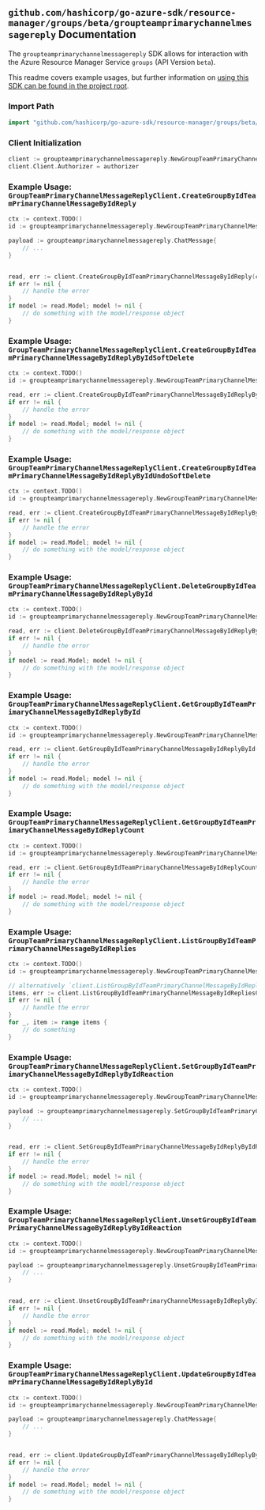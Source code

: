 
## `github.com/hashicorp/go-azure-sdk/resource-manager/groups/beta/groupteamprimarychannelmessagereply` Documentation

The `groupteamprimarychannelmessagereply` SDK allows for interaction with the Azure Resource Manager Service `groups` (API Version `beta`).

This readme covers example usages, but further information on [using this SDK can be found in the project root](https://github.com/hashicorp/go-azure-sdk/tree/main/docs).

### Import Path

```go
import "github.com/hashicorp/go-azure-sdk/resource-manager/groups/beta/groupteamprimarychannelmessagereply"
```


### Client Initialization

```go
client := groupteamprimarychannelmessagereply.NewGroupTeamPrimaryChannelMessageReplyClientWithBaseURI("https://management.azure.com")
client.Client.Authorizer = authorizer
```


### Example Usage: `GroupTeamPrimaryChannelMessageReplyClient.CreateGroupByIdTeamPrimaryChannelMessageByIdReply`

```go
ctx := context.TODO()
id := groupteamprimarychannelmessagereply.NewGroupTeamPrimaryChannelMessageID("groupIdValue", "chatMessageIdValue")

payload := groupteamprimarychannelmessagereply.ChatMessage{
	// ...
}


read, err := client.CreateGroupByIdTeamPrimaryChannelMessageByIdReply(ctx, id, payload)
if err != nil {
	// handle the error
}
if model := read.Model; model != nil {
	// do something with the model/response object
}
```


### Example Usage: `GroupTeamPrimaryChannelMessageReplyClient.CreateGroupByIdTeamPrimaryChannelMessageByIdReplyByIdSoftDelete`

```go
ctx := context.TODO()
id := groupteamprimarychannelmessagereply.NewGroupTeamPrimaryChannelMessageReplyID("groupIdValue", "chatMessageIdValue", "chatMessageId1Value")

read, err := client.CreateGroupByIdTeamPrimaryChannelMessageByIdReplyByIdSoftDelete(ctx, id)
if err != nil {
	// handle the error
}
if model := read.Model; model != nil {
	// do something with the model/response object
}
```


### Example Usage: `GroupTeamPrimaryChannelMessageReplyClient.CreateGroupByIdTeamPrimaryChannelMessageByIdReplyByIdUndoSoftDelete`

```go
ctx := context.TODO()
id := groupteamprimarychannelmessagereply.NewGroupTeamPrimaryChannelMessageReplyID("groupIdValue", "chatMessageIdValue", "chatMessageId1Value")

read, err := client.CreateGroupByIdTeamPrimaryChannelMessageByIdReplyByIdUndoSoftDelete(ctx, id)
if err != nil {
	// handle the error
}
if model := read.Model; model != nil {
	// do something with the model/response object
}
```


### Example Usage: `GroupTeamPrimaryChannelMessageReplyClient.DeleteGroupByIdTeamPrimaryChannelMessageByIdReplyById`

```go
ctx := context.TODO()
id := groupteamprimarychannelmessagereply.NewGroupTeamPrimaryChannelMessageReplyID("groupIdValue", "chatMessageIdValue", "chatMessageId1Value")

read, err := client.DeleteGroupByIdTeamPrimaryChannelMessageByIdReplyById(ctx, id)
if err != nil {
	// handle the error
}
if model := read.Model; model != nil {
	// do something with the model/response object
}
```


### Example Usage: `GroupTeamPrimaryChannelMessageReplyClient.GetGroupByIdTeamPrimaryChannelMessageByIdReplyById`

```go
ctx := context.TODO()
id := groupteamprimarychannelmessagereply.NewGroupTeamPrimaryChannelMessageReplyID("groupIdValue", "chatMessageIdValue", "chatMessageId1Value")

read, err := client.GetGroupByIdTeamPrimaryChannelMessageByIdReplyById(ctx, id)
if err != nil {
	// handle the error
}
if model := read.Model; model != nil {
	// do something with the model/response object
}
```


### Example Usage: `GroupTeamPrimaryChannelMessageReplyClient.GetGroupByIdTeamPrimaryChannelMessageByIdReplyCount`

```go
ctx := context.TODO()
id := groupteamprimarychannelmessagereply.NewGroupTeamPrimaryChannelMessageID("groupIdValue", "chatMessageIdValue")

read, err := client.GetGroupByIdTeamPrimaryChannelMessageByIdReplyCount(ctx, id)
if err != nil {
	// handle the error
}
if model := read.Model; model != nil {
	// do something with the model/response object
}
```


### Example Usage: `GroupTeamPrimaryChannelMessageReplyClient.ListGroupByIdTeamPrimaryChannelMessageByIdReplies`

```go
ctx := context.TODO()
id := groupteamprimarychannelmessagereply.NewGroupTeamPrimaryChannelMessageID("groupIdValue", "chatMessageIdValue")

// alternatively `client.ListGroupByIdTeamPrimaryChannelMessageByIdReplies(ctx, id)` can be used to do batched pagination
items, err := client.ListGroupByIdTeamPrimaryChannelMessageByIdRepliesComplete(ctx, id)
if err != nil {
	// handle the error
}
for _, item := range items {
	// do something
}
```


### Example Usage: `GroupTeamPrimaryChannelMessageReplyClient.SetGroupByIdTeamPrimaryChannelMessageByIdReplyByIdReaction`

```go
ctx := context.TODO()
id := groupteamprimarychannelmessagereply.NewGroupTeamPrimaryChannelMessageReplyID("groupIdValue", "chatMessageIdValue", "chatMessageId1Value")

payload := groupteamprimarychannelmessagereply.SetGroupByIdTeamPrimaryChannelMessageByIdReplyByIdReactionRequest{
	// ...
}


read, err := client.SetGroupByIdTeamPrimaryChannelMessageByIdReplyByIdReaction(ctx, id, payload)
if err != nil {
	// handle the error
}
if model := read.Model; model != nil {
	// do something with the model/response object
}
```


### Example Usage: `GroupTeamPrimaryChannelMessageReplyClient.UnsetGroupByIdTeamPrimaryChannelMessageByIdReplyByIdReaction`

```go
ctx := context.TODO()
id := groupteamprimarychannelmessagereply.NewGroupTeamPrimaryChannelMessageReplyID("groupIdValue", "chatMessageIdValue", "chatMessageId1Value")

payload := groupteamprimarychannelmessagereply.UnsetGroupByIdTeamPrimaryChannelMessageByIdReplyByIdReactionRequest{
	// ...
}


read, err := client.UnsetGroupByIdTeamPrimaryChannelMessageByIdReplyByIdReaction(ctx, id, payload)
if err != nil {
	// handle the error
}
if model := read.Model; model != nil {
	// do something with the model/response object
}
```


### Example Usage: `GroupTeamPrimaryChannelMessageReplyClient.UpdateGroupByIdTeamPrimaryChannelMessageByIdReplyById`

```go
ctx := context.TODO()
id := groupteamprimarychannelmessagereply.NewGroupTeamPrimaryChannelMessageReplyID("groupIdValue", "chatMessageIdValue", "chatMessageId1Value")

payload := groupteamprimarychannelmessagereply.ChatMessage{
	// ...
}


read, err := client.UpdateGroupByIdTeamPrimaryChannelMessageByIdReplyById(ctx, id, payload)
if err != nil {
	// handle the error
}
if model := read.Model; model != nil {
	// do something with the model/response object
}
```
